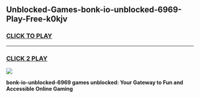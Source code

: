 
## Unblocked-Games-bonk-io-unblocked-6969-Play-Free-k0kjv
<h3>
<a href="https://premium76.site?title=bonk-io-unblocked-6969&ref=21A">CLICK TO PLAY</a></h3>
<hr>

<h3>
<a href="https://premium76.site?title=bonk-io-unblocked-6969&ref=21A">CLICK 2 PLAY</a>
  
</h3>

<a href="https://premium76.site?title=bonk-io-unblocked-6969&ref=21A"><img src="https://clearcache.store/games.png"></a>


**bonk-io-unblocked-6969 games unblocked: Your Gateway to Fun and Accessible Online Gaming**
